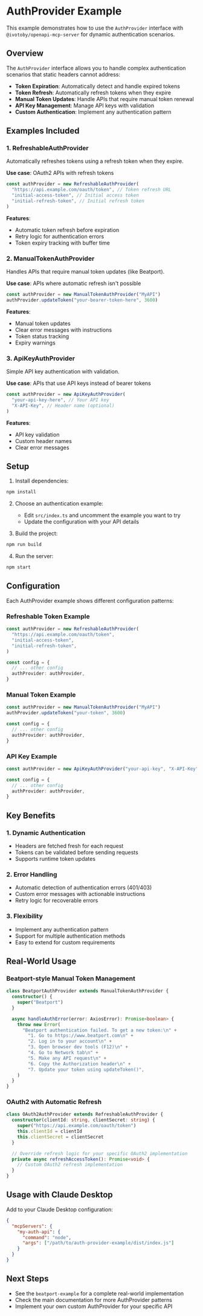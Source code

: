 # AuthProvider Example

This example demonstrates how to use the `AuthProvider` interface with `@ivotoby/openapi-mcp-server` for dynamic authentication scenarios.

## Overview

The `AuthProvider` interface allows you to handle complex authentication scenarios that static headers cannot address:

- **Token Expiration**: Automatically detect and handle expired tokens
- **Token Refresh**: Automatically refresh tokens when they expire
- **Manual Token Updates**: Handle APIs that require manual token renewal
- **API Key Management**: Manage API keys with validation
- **Custom Authentication**: Implement any authentication pattern

## Examples Included

### 1. RefreshableAuthProvider

Automatically refreshes tokens using a refresh token when they expire.

**Use case**: OAuth2 APIs with refresh tokens

```typescript
const authProvider = new RefreshableAuthProvider(
  "https://api.example.com/oauth/token", // Token refresh URL
  "initial-access-token", // Initial access token
  "initial-refresh-token", // Initial refresh token
)
```

**Features**:

- Automatic token refresh before expiration
- Retry logic for authentication errors
- Token expiry tracking with buffer time

### 2. ManualTokenAuthProvider

Handles APIs that require manual token updates (like Beatport).

**Use case**: APIs where automatic refresh isn't possible

```typescript
const authProvider = new ManualTokenAuthProvider("MyAPI")
authProvider.updateToken("your-bearer-token-here", 3600)
```

**Features**:

- Manual token updates
- Clear error messages with instructions
- Token status tracking
- Expiry warnings

### 3. ApiKeyAuthProvider

Simple API key authentication with validation.

**Use case**: APIs that use API keys instead of bearer tokens

```typescript
const authProvider = new ApiKeyAuthProvider(
  "your-api-key-here", // Your API key
  "X-API-Key", // Header name (optional)
)
```

**Features**:

- API key validation
- Custom header names
- Clear error messages

## Setup

1. Install dependencies:

```bash
npm install
```

2. Choose an authentication example:

   - Edit `src/index.ts` and uncomment the example you want to try
   - Update the configuration with your API details

3. Build the project:

```bash
npm run build
```

4. Run the server:

```bash
npm start
```

## Configuration

Each AuthProvider example shows different configuration patterns:

### Refreshable Token Example

```typescript
const authProvider = new RefreshableAuthProvider(
  "https://api.example.com/oauth/token",
  "initial-access-token",
  "initial-refresh-token",
)

const config = {
  // ... other config
  authProvider: authProvider,
}
```

### Manual Token Example

```typescript
const authProvider = new ManualTokenAuthProvider("MyAPI")
authProvider.updateToken("your-token", 3600)

const config = {
  // ... other config
  authProvider: authProvider,
}
```

### API Key Example

```typescript
const authProvider = new ApiKeyAuthProvider("your-api-key", "X-API-Key")

const config = {
  // ... other config
  authProvider: authProvider,
}
```

## Key Benefits

### 1. Dynamic Authentication

- Headers are fetched fresh for each request
- Tokens can be validated before sending requests
- Supports runtime token updates

### 2. Error Handling

- Automatic detection of authentication errors (401/403)
- Custom error messages with actionable instructions
- Retry logic for recoverable errors

### 3. Flexibility

- Implement any authentication pattern
- Support for multiple authentication methods
- Easy to extend for custom requirements

## Real-World Usage

### Beatport-style Manual Token Management

```typescript
class BeatportAuthProvider extends ManualTokenAuthProvider {
  constructor() {
    super("Beatport")
  }

  async handleAuthError(error: AxiosError): Promise<boolean> {
    throw new Error(
      "Beatport authentication failed. To get a new token:\n" +
        "1. Go to https://www.beatport.com\n" +
        "2. Log in to your account\n" +
        "3. Open browser dev tools (F12)\n" +
        "4. Go to Network tab\n" +
        "5. Make any API request\n" +
        "6. Copy the Authorization header\n" +
        "7. Update your token using updateToken()",
    )
  }
}
```

### OAuth2 with Automatic Refresh

```typescript
class OAuth2AuthProvider extends RefreshableAuthProvider {
  constructor(clientId: string, clientSecret: string) {
    super("https://api.example.com/oauth/token")
    this.clientId = clientId
    this.clientSecret = clientSecret
  }

  // Override refresh logic for your specific OAuth2 implementation
  private async refreshAccessToken(): Promise<void> {
    // Custom OAuth2 refresh implementation
  }
}
```

## Usage with Claude Desktop

Add to your Claude Desktop configuration:

```json
{
  "mcpServers": {
    "my-auth-api": {
      "command": "node",
      "args": ["/path/to/auth-provider-example/dist/index.js"]
    }
  }
}
```

## Next Steps

- See the `beatport-example` for a complete real-world implementation
- Check the main documentation for more AuthProvider patterns
- Implement your own custom AuthProvider for your specific API
